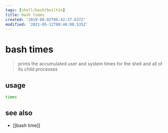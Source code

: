 ```yaml
---
tags: [shell/bash/builtin]
title: bash times
created: '2019-08-02T06:42:37.637Z'
modified: '2021-05-12T08:46:08.535Z'
---
```


# bash times

> prints the accumulated user and system times for the shell and all of its child processes

## usage
```sh
times
```

## see also
- [[bash time]]
